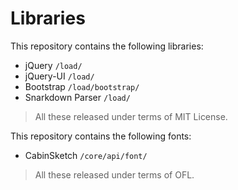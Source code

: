# Libraries

This repository contains the following libraries:
- jQuery `/load/`
- jQuery-UI `/load/`
- Bootstrap `/load/bootstrap/`
- Snarkdown Parser `/load/`

> All these released under terms of MIT License.

This repository contains the following fonts:
- CabinSketch `/core/api/font/`

> All these released under terms of OFL.

